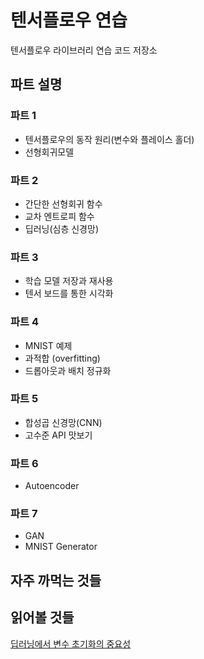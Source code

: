 # 텐서플로우 연습
텐서플로우 라이브러리 연습 코드 저장소

## 파트 설명
### 파트 1
- 텐서플로우의 동작 원리(변수와 플레이스 홀더)
- 선형회귀모델

### 파트 2
- 간단한 선형회귀 함수
- 교차 엔트로피 함수
- 딥러닝(심층 신경망)

### 파트 3
- 학습 모델 저장과 재사용
- 텐서 보드를 통한 시각화
### 파트 4
- MNIST 예제
- 과적합 (overfitting)
- 드롭아웃과 배치 정규화

### 파트 5
- 합성곱 신경망(CNN)
- 고수준 API 맛보기

### 파트 6
- Autoencoder

### 파트 7
- GAN
- MNIST Generator

## 자주 까먹는 것들

## 읽어볼 것들
[딥러닝에서 변수 초기화의 중요성](http://www.khshim.com/archives/641?fbclid=IwAR0D4_afHkTirBxbdz6gZFHy-Y9Qa-PZuCI4eTK8vGE91klubWzKp4Go6s0)
